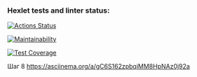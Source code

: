 ### Hexlet tests and linter status:
[![Actions Status](https://github.com/Wingle-ops/java-project-71/actions/workflows/hexlet-check.yml/badge.svg)](https://github.com/Wingle-ops/java-project-71/actions)

[![Maintainability](https://api.codeclimate.com/v1/badges/b6ca7eeb590c04cd64d3/maintainability)](https://codeclimate.com/github/Wingle-ops/java-project-71/maintainability)

[![Test Coverage](https://api.codeclimate.com/v1/badges/b6ca7eeb590c04cd64d3/test_coverage)](https://codeclimate.com/github/Wingle-ops/java-project-71/test_coverage)

Шаг 8
https://asciinema.org/a/gC6S162zpbqiMM8HpNAz0j92a

